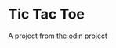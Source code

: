 # Tic Tac Toe

A project from [the odin project](https://www.theodinproject.com/paths/full-stack-javascript/courses/javascript)
